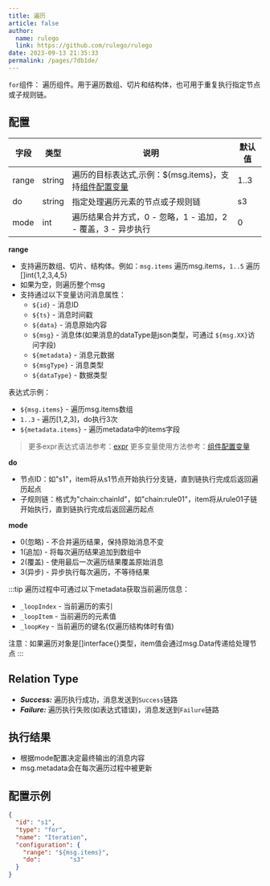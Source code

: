```yaml
---
title: 遍历
article: false
author: 
  name: rulego
  link: https://github.com/rulego/rulego
date: 2023-09-13 21:35:33
permalink: /pages/7db1de/
---
```

`for`组件：<Badge text="v0.22.0+"/> 遍历组件。用于遍历数组、切片和结构体，也可用于重复执行指定节点或子规则链。

## 配置

| 字段    | 类型     | 说明                                     | 默认值  |
|-------|--------|----------------------------------------|------|
| range | string | 遍历的目标表达式,示例：${msg.items}，支持[组件配置变量](/pages/baa05c/)                              | 1..3 |
| do    | string | 指定处理遍历元素的节点或子规则链                       | s3   |
| mode  | int    | 遍历结果合并方式，0 - 忽略，1 - 追加，2 - 覆盖，3 - 异步执行 | 0    |

**range**
- 支持遍历数组、切片、结构体。例如：`msg.items` 遍历msg.items，`1..5` 遍历[]int{1,2,3,4,5}
- 如果为空，则遍历整个msg
- 支持通过以下变量访问消息属性：
  - `${id}` - 消息ID
  - `${ts}` - 消息时间戳
  - `${data}` - 消息原始内容
  - `${msg}` - 消息体(如果消息的dataType是json类型，可通过 `${msg.XX}`访问字段)
  - `${metadata}` - 消息元数据
  - `${msgType}` - 消息类型
  - `${dataType}` - 数据类型

表达式示例：
- `${msg.items}` - 遍历msg.items数组
- `1..3` - 遍历[1,2,3]，do执行3次
- `${metadata.items}` - 遍历metadata中的items字段
>更多expr表达式语法参考：[expr](https://expr-lang.org/docs/language-definition)
>更多变量使用方法参考：[组件配置变量](/pages/baa05c/)

**do**
- 节点ID：如"s1"，item将从s1节点开始执行分支链，直到链执行完成后返回遍历起点
- 子规则链：格式为"chain:chainId"，如"chain:rule01"，item将从rule01子链开始执行，直到链执行完成后返回遍历起点

**mode**
- 0(忽略) - 不合并遍历结果，保持原始消息不变
- 1(追加) - 将每次遍历结果追加到数组中
- 2(覆盖) - 使用最后一次遍历结果覆盖原始消息
- 3(异步) - 异步执行每次遍历，不等待结果

:::tip
遍历过程中可通过以下metadata获取当前遍历信息：
- `_loopIndex` - 当前遍历的索引
- `_loopItem` - 当前遍历的元素值
- `_loopKey` - 当前遍历的键名(仅遍历结构体时有值)

注意：如果遍历对象是[]interface{}类型，item值会通过msg.Data传递给处理节点
:::

## Relation Type

- ***Success:*** 遍历执行成功，消息发送到`Success`链路
- ***Failure:*** 遍历执行失败(如表达式错误)，消息发送到`Failure`链路

## 执行结果
- 根据mode配置决定最终输出的消息内容
- msg.metadata会在每次遍历过程中被更新

## 配置示例

```json
{
  "id": "s1",
  "type": "for",
  "name": "Iteration",
  "configuration": {
    "range": "${msg.items}",
    "do":        "s3"
  }
}
```
